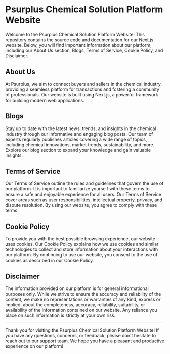 # Psurplus Chemical Solution Platform Website

Welcome to the Psurplus Chemical Solution Platform Website! This repository contains the source code and documentation for our Next.js website. Below, you will find important information about our platform, including our About Us section, Blogs, Terms of Service, Cookie Policy, and Disclaimer.

## About Us

At Psurplus, we aim to connect buyers and sellers in the chemical industry, providing a seamless platform for transactions and fostering a community of professionals. Our website is built using Next.js, a powerful framework for building modern web applications.

## Blogs

Stay up to date with the latest news, trends, and insights in the chemical industry through our informative and engaging blog posts. Our team of experts regularly publishes articles covering a wide range of topics, including chemical innovations, market trends, sustainability, and more. Explore our blog section to expand your knowledge and gain valuable insights.

## Terms of Service

Our Terms of Service outline the rules and guidelines that govern the use of our platform. It is important to familiarize yourself with these terms to ensure a safe and enjoyable experience for all users. Our Terms of Service cover areas such as user responsibilities, intellectual property, privacy, and dispute resolution. By using our website, you agree to comply with these terms.

## Cookie Policy

To provide you with the best possible browsing experience, our website uses cookies. Our Cookie Policy explains how we use cookies and similar technologies to collect and store information about your interactions with our platform. By continuing to use our website, you consent to the use of cookies as described in our Cookie Policy.

## Disclaimer

The information provided on our platform is for general informational purposes only. While we strive to ensure the accuracy and reliability of the content, we make no representations or warranties of any kind, express or implied, about the completeness, accuracy, reliability, suitability, or availability of the information contained on our website. Any reliance you place on such information is strictly at your own risk.

---

Thank you for visiting the Psurplus Chemical Solution Platform Website! If you have any questions, concerns, or feedback, please don't hesitate to reach out to our support team. We hope you have a pleasant and productive experience on our platform!
